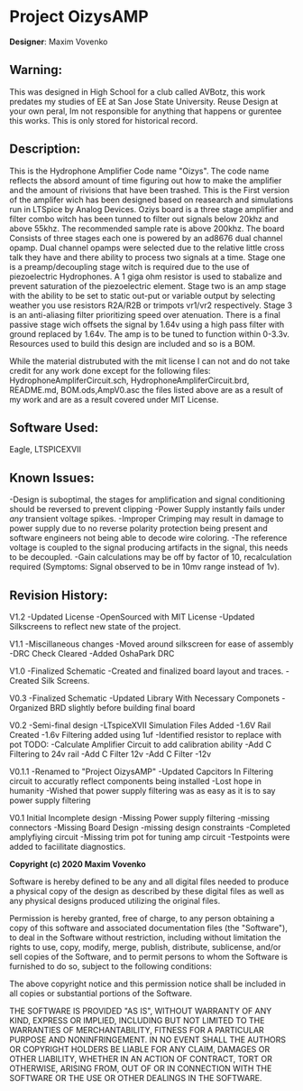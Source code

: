 # Project OizysAMP

**Designer**: Maxim Vovenko

## Warning:
This was designed in High School for a club called AVBotz, this work predates my studies of EE at San Jose State University. Reuse Design at your own peral, Im not responsible for anything that happens or gurentee this works. This is only stored for historical record.

## Description:
This is the Hydrophone Amplifier Code name "Oizys". The code name reflects the absord amount of time 
figuring out how to make the amplifier and the amount of rivisions that have been trashed. This is the 
First version of the amplifer wich has been designed based on reasearch and simulations run in LTSpice
by Analog Devices. Oziys board is a three stage amplifier and filter combo witch has been tunned to
filter out signals below 20khz and above 55khz. The recommended sample rate is above 200khz. The board
Consists of three stages each one is powered by an ad8676 dual channel opamp. Dual channel opamps were
selected due to the relative little cross talk they have and there ability to process two signals at a
time. Stage one is a preamp/decoupling stage witch is required due to the use of piezoelectric 
Hydrophones. A 1 giga ohm resistor is used to stabalize and prevent saturation of the piezoelectric 
element. Stage two is an amp stage with the ability to be set to static out-put or variable output by 
selecting weather you use resistors R2A/R2B or trimpots vr1/vr2 respectively. Stage 3 is an anti-aliasing 
filter prioritizing speed over atenuation. There is a final passive stage wich offsets the signal by 1.64v 
using a high pass filter with ground replaced by 1.64v. The amp is to be tuned to function within 0-3.3v.
Resources used to build this design are included and so is a BOM.

While the material distrubuted with the mit license I can not and do not take credit for any work done except
for the following files: HydrophoneAmpliferCircuit.sch, HydrophoneAmpliferCircuit.brd, README.md, BOM.ods,AmpV0.asc
the files listed above are as a result of my work and are as a result covered under MIT License.

## Software Used: 
Eagle, LTSPICEXVII

## Known Issues:
-Design is suboptimal, the stages for amplification and signal conditioning should be reversed to prevent clipping
-Power Supply instantly fails under _any_ transient voltage spikes.
-Improper Crimping may result in damage to power supply due to no reverse polarity protection being present and software engineers not being able to decode wire coloring.
-The reference voltage is coupled to the signal producing artifacts in the signal, this needs to be decoupled.
-Gain calculations may be off by factor of 10, recalculation required (Symptoms: Signal observed to be in 10mv range instead of 1v).


## Revision History:
V1.2
-Updated License
-OpenSourced with MIT License
-Updated Silkscreens to reflect new state of the project.

V1.1
-Miscillaneous changes
-Moved around silkscreen for ease of assembly
-DRC Check Cleared
-Added OshaPark DRC

V1.0
-Finalized Schematic
-Created and finalized board layout and traces.
-Created Silk Screens.

V0.3
-Finalized Schematic
-Updated Library With Necessary Componets
-Organized BRD slightly before building final board

V0.2
-Semi-final design
-LTspiceXVII Simulation Files Added
-1.6V Rail Created 
-1.6v Filtering added using 1uf
-Identified resistor to replace with pot
TODO:
-Calculate Amplifier Circuit to add calibration ability
-Add C Filtering to 24v rail
-Add C Filter 12v
-Add C Filter -12v 

V0.1.1
-Renamed to  "Project OizysAMP"
-Updated Capcitors In Filtering circuit to accuratly reflect components being installed
-Lost hope in humanity
-Wished that power supply filtering was as easy as it is to say power supply filtering

V0.1
Initial Incomplete design
-Missing Power supply filtering
-missing connectors
-Missing Board Design
-missing design constraints
-Completed amplyfiying circuit
-Missing trim pot for tuning amp circuit
-Testpoints were added to faciilitate diagnostics.

**Copyright (c) 2020 Maxim Vovenko**

Software is hereby defined to be any and all digital files needed to produce a 
physical copy of the design as described by these digital files as well as any
physical designs produced utilizing the original files.

Permission is hereby granted, free of charge, to any person obtaining a copy
of this software and associated documentation files (the "Software"), to deal
in the Software without restriction, including without limitation the rights
to use, copy, modify, merge, publish, distribute, sublicense, and/or sell
copies of the Software, and to permit persons to whom the Software is
furnished to do so, subject to the following conditions:

The above copyright notice and this permission notice shall be included in all
copies or substantial portions of the Software.

THE SOFTWARE IS PROVIDED "AS IS", WITHOUT WARRANTY OF ANY KIND, EXPRESS OR
IMPLIED, INCLUDING BUT NOT LIMITED TO THE WARRANTIES OF MERCHANTABILITY,
FITNESS FOR A PARTICULAR PURPOSE AND NONINFRINGEMENT. IN NO EVENT SHALL THE
AUTHORS OR COPYRIGHT HOLDERS BE LIABLE FOR ANY CLAIM, DAMAGES OR OTHER
LIABILITY, WHETHER IN AN ACTION OF CONTRACT, TORT OR OTHERWISE, ARISING FROM,
OUT OF OR IN CONNECTION WITH THE SOFTWARE OR THE USE OR OTHER DEALINGS IN THE
SOFTWARE.
